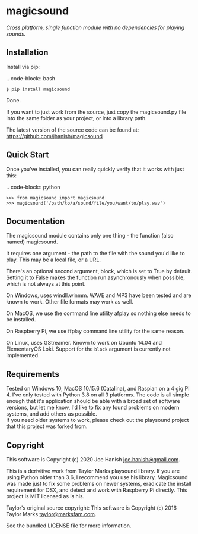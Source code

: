magicsound
=========
*Cross platform, single function module with no dependencies for playing sounds.*

Installation
------------
Install via pip:

.. code-block:: bash

    $ pip install magicsound

Done.

If you want to just work from the source,
just copy the magicsound.py file into the same folder as your project,
or into a library path.

The latest version of the source code can be found at:
https://github.com/jhanish/magicsound

Quick Start
-----------
Once you've installed, you can really quickly verify that it works with just this:

.. code-block:: python

    >>> from magicsound import magicsound
    >>> magicsound('/path/to/a/sound/file/you/want/to/play.wav') 

Documentation
-------------
The magicsound module contains only one thing - the function (also named) magicsound.

It requires one argument - the path to the file with the sound you'd like to play. This may be a local file, or a URL.

There's an optional second argument, block, which is set to True by default. Setting it to False makes the function run asynchronously when possible, which is not always at this point.

On Windows, uses windll.winmm. WAVE and MP3 have been tested and are known to work. Other file formats may work as well.

On MacOS, we use the command line utility afplay so nothing else needs to be installed.

On Raspberry Pi, we use ffplay command line utility for the same reason.

On Linux, uses GStreamer. Known to work on Ubuntu 14.04 and ElementaryOS
Loki. Support for the ``block`` argument is currently not implemented.

Requirements
------------
Tested on Windows 10, MacOS 10.15.6 (Catalina), and Raspian on a 4 gig PI 4.
I've only tested with Python 3.8 on all 3 platforms.
The code is all simple enough that it's application should be able with a broad set
of software versions, but let me know, I'd like to fix any found problems
on modern systems, and add others as possible.  
If you need older systems to work, please check out
the playsound project that this project was forked from.

Copyright
---------
This software is Copyright (c) 2020 Joe Hanish <joe.hanish@gmail.com>.

This is a derivitive work from Taylor Marks playsound library.  If you are using
Python older than 3.6, I recommend you use his library.  Magicsound was made just
to fix some problems on newer systems, eradicate the install requirement for OSX,
and detect and work with Raspberry Pi directly.  This project is MIT licensed as 
is his. 

Taylor's original source copyright:
This software is Copyright (c) 2016 Taylor Marks <taylor@marksfam.com>.

See the bundled LICENSE file for more information.
